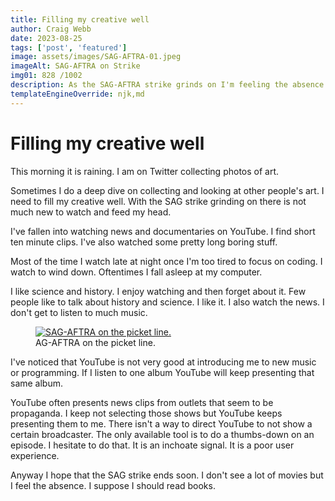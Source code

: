 ```yaml
---
title: Filling my creative well
author: Craig Webb
date: 2023-08-25
tags: ['post', 'featured']
image: assets/images/SAG-AFTRA-01.jpeg
imageAlt: SAG-AFTRA on Strike
img01: 828 /1002
description: As the SAG-AFTRA strike grinds on I'm feeling the absence of quality content. 
templateEngineOverride: njk,md
---
```


# Filling my creative well

This morning it is raining. I am on Twitter collecting photos of art.

Sometimes I do a deep dive on collecting and looking at other people's art. I need to fill my creative well. With the SAG strike grinding on there is not much new to watch and feed my head.

I've fallen into watching news and documentaries on YouTube. I find short ten minute clips. I've also watched some pretty long boring stuff.

Most of the time I watch late at night once I'm too tired to focus on coding. I watch to wind down. Oftentimes I fall asleep at my computer.

I like science and history. I enjoy watching and then forget about it. Few people like to talk about history and science. I like it. I also watch the news. I don't get to listen to much music. 

<figure class="left sml">
<a href="{{root}}assets/images/SAG-AFTRA-02.jpeg" title="Taste the Tropics, Rum Raisin Ice Cream"><image src="{{root}}assets/images/SAG-AFTRA-02.jpeg" style="height:auto; aspect-ratio: {{img01}};" alt="SAG-AFTRA on the picket line." ></a>
<figcaption>AG-AFTRA on the picket line.</figcaptions>
</figure>

I've noticed that YouTube is not very good at introducing me to new music or programming. If I listen to one album YouTube will keep presenting that same album.

YouTube often presents news clips from outlets that seem to be propaganda. I keep not selecting those shows but YouTube keeps presenting them to me. There isn't a way to direct YouTube to not show a certain broadcaster. The only available tool is to do a thumbs-down on an episode. I hesitate to do that. It is an inchoate signal. It is a poor user experience.

Anyway I hope that the SAG strike ends soon. I don't see a lot of movies but I feel the absence. I suppose I should read books.
